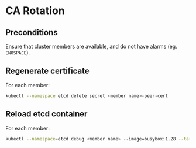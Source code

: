 # CA Rotation

## Preconditions

Ensure that cluster members are available, and do not have alarms (eg. `ENOSPACE`).

## Regenerate certificate

For each member:
```bash
kubectl --namespace etcd delete secret <member name>-peer-cert
```

## Reload etcd container

For each member:
```bash
kubectl --namespace=etcd debug <member name> --image=busybox:1.28 --target=etcd -- kill 1
```